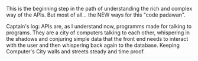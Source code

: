 This is the beginning step in the path of understanding the rich and complex way of the APIs. But most of all... the NEW ways for this "code padawan".


Captain's log: APIs are, as I understand now, programms made for talking to programs. 
They are a city of computers talking to each other, whispering in the shadows and conjuring simple data that the front end needs to interact with the user
and then whispering back again to the database. Keeping Computer's City walls and streets steady and time proof.


